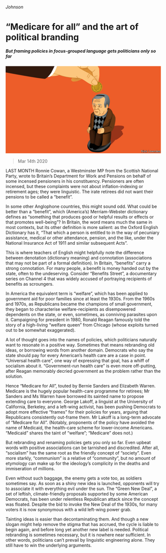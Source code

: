 ###### Johnson

# “Medicare for all” and the art of political branding 

##### But framing policies in focus-grouped language gets politicians only so far 

![image](images/20200314_BKD001_1.jpg) 

> Mar 14th 2020 

LAST MONTH Ronnie Cowan, a Westminster MP from the Scottish National Party, wrote to Britain’s Department for Work and Pensions on behalf of some incensed pensioners in his constituency. Pensioners are often incensed, but these complaints were not about inflation-indexing or retirement ages; they were linguistic. The irate retirees did not want their pensions to be called a “benefit”.

In some other Anglophone countries, this might sound odd. What could be better than a “benefit”, which (America’s) Merriam-Webster dictionary defines as “something that produces good or helpful results or effects or that promotes well-being”? In Britain, the word means much the same in most contexts, but its other definition is more salient: as the Oxford English Dictionary has it, “That which a person is entitled to in the way of pecuniary assistance, medical or other attendance, pension, and the like, under the National Insurance Act of 1911 and similar subsequent Acts”.


This is where teachers of English might helpfully note the difference between denotation (dictionary meaning) and connotation (associations that may not be part of a formal definition). In Britain, “benefits” carry a strong connotation. For many people, a benefit is money handed out by the state, often to the undeserving. Consider “Benefits Street”, a documentary series on Channel 4 that was widely accused of portraying recipients of benefits as scroungers.

In America the equivalent term is “welfare”, which has been applied to government aid for poor families since at least the 1930s. From the 1960s and 1970s, as Republicans became the champions of small government, they began to characterise welfare-recipients as disempowered dependents on the state, or even, sometimes, as conniving parasites upon it. Campaigning for president in 1980, Ronald Reagan famously told the story of a high-living “welfare queen” from Chicago (whose exploits turned out to be somewhat exaggerated).

A lot of thought goes into the names of policies, which politicians naturally want to resonate in a positive way. Sometimes that means rebranding old ideas, or borrowing words from another domain. Democrats who say the state should pay for every American’s health care are a case in point. “Universal health care”, one way of expressing that goal, has a whiff of socialism about it. “Government-run health care” is even more off-putting, after Reagan memorably decried government as the problem rather than the solution.

Hence “Medicare for All”, touted by Bernie Sanders and Elizabeth Warren. Medicare is the hugely popular health-care programme for retirees; Mr Sanders and Ms Warren have borrowed its sainted name to propose extending care to everyone. George Lakoff, a linguist at the University of California, Berkeley, and a left-wing activist, has been pushing Democrats to adopt more effective “frames” for their policies for years, arguing that Republicans consistently out-frame them. Mr Lakoff is a long-term advocate of “Medicare for All”. (Notably, proponents of the policy have avoided the name of Medicaid, the health-care scheme for lower-income Americans. “Medicaid” shares the taint of “welfare”; “Medicare” does not.)

But rebranding and renaming policies gets you only so far. Even upbeat words with positive associations can be tarnished and discredited. After all, “socialism” has the same root as the friendly concept of “society”. Even more starkly, “communism” is a relative of “community”, but no amount of etymology can make up for the ideology’s complicity in the deaths and immiseration of millions.

Even without such baggage, the enemy gets a vote too, as soldiers sometimes say. As soon as a shiny new idea is launched, opponents will try to associate it with everything evil under the sun. The “Green New Deal”, a set of leftish, climate-friendly proposals supported by some American Democrats, has been under relentless Republican attack since the concept was floated. Despite the bid to invoke the New Deal of the 1930s, for many voters it is now synonymous with a wild left-wing power grab.

Tainting ideas is easier than decontaminating them. And though a new slogan might help remove the stigma that has accrued, the cycle is liable to begin again, and before long yet another new label is needed. Political rebranding is sometimes necessary, but it is nowhere near sufficient. In other words, politicians can’t prevail by linguistic engineering alone. They still have to win the underlying arguments.

